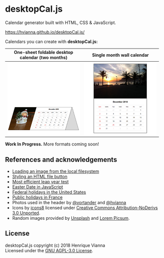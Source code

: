 desktopCal.js
=============

Calendar generator built with HTML, CSS & JavaScript.

https://hvianna.github.io/desktopCal.js/

Calendars you can create with **desktopCal.js:**

| One-sheet foldable desktop calendar (two months) | Single month wall calendar |
|---|---|
|![desktop](img/layout-desktop.png "Desktop calendar")|![wall-single](img/layout-wall-single.png "Wall calendar")|

**Work In Progress.** More formats coming soon!

## References and acknowledgements

+ [Loading an image from the local filesystem](https://stackoverflow.com/a/30997752/2370385)
+ [Styling an HTML file button](https://stackoverflow.com/a/25825731/2370385)
+ [Most efficient leap year test](https://stackoverflow.com/a/11595914/2370385)
+ [Easter Date in JavaScript](https://stackoverflow.com/a/44480326/2370385)
+ [Federal holidays in the United States](https://en.wikipedia.org/wiki/Federal_holidays_in_the_United_States)
+ [Public holidays in France](https://en.wikipedia.org/wiki/Public_holidays_in_France)
+ Photos used in the header by [@vortander](https://github.com/Vortander) and [@hvianna](https://github.com/hvianna)
+ Icons by [icons8](https://icons8.com) licensed under [Creative Commons Attribution-NoDerivs 3.0 Unported](https://creativecommons.org/licenses/by-nd/3.0/).
+ Random images provided by [Unsplash](https://source.unsplash.com) and [Lorem Picsum](https://picsum.photos/).

## License

desktopCal.js copyright (c) 2018 Henrique Vianna<br>
Licensed under the [GNU AGPL-3.0 License](https://github.com/hvianna/desktopCal.js/blob/master/LICENSE).